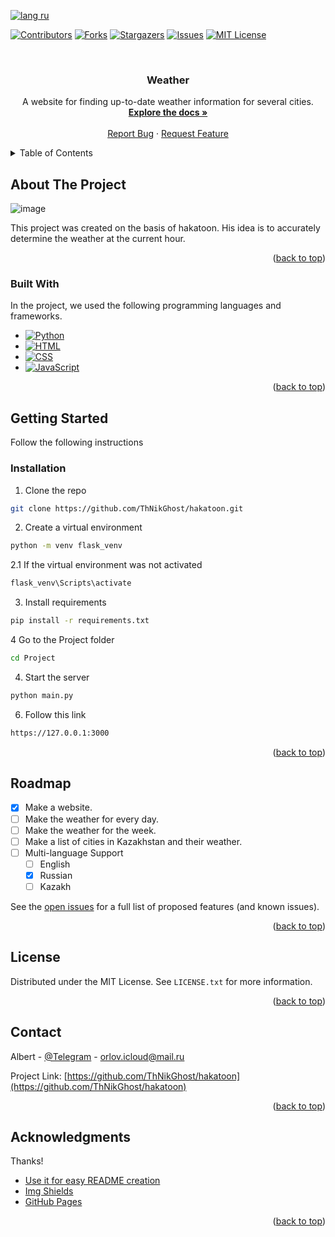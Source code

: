 <!-- Improved compatibility of back to top link: See: https://github.com/ThNikGhost/hakatoon/pull/73 -->
<a name="readme-top"></a>
<!--
*** Thanks for checking out the Best-README-Template. If you have a suggestion
*** that would make this better, please fork the repo and create a pull request
*** or simply open an issue with the tag "enhancement".
*** Don't forget to give the project a star!
*** Thanks again! Now go create something AMAZING! :D
-->


[![lang ru][langru-shield]][langru-url]

<!-- PROJECT SHIELDS -->
<!--
*** I'm using markdown "reference style" links for readability.
*** Reference links are enclosed in brackets [ ] instead of parentheses ( ).
*** See the bottom of this document for the declaration of the reference variables
*** for contributors-url, forks-url, etc. This is an optional, concise syntax you may use.
*** https://www.markdownguide.org/basic-syntax/#reference-style-links
-->
[![Contributors][contributors-shield]][contributors-url]
[![Forks][forks-shield]][forks-url]
[![Stargazers][stars-shield]][stars-url]
[![Issues][issues-shield]][issues-url]
[![MIT License][license-shield]][license-url]



<!-- PROJECT LOGO -->
<br />
<div align="center">


  <h3 align="center">Weather</h3>

  <p align="center">
    A website for finding up-to-date weather information for several cities.
    <br />
    <a href="https://github.com/ThNikGhost/hakatoon"><strong>Explore the docs »</strong></a>
    <br />
    <br />
    <a href="https://github.com/ThNikGhost/hakatoon/issues">Report Bug</a>
    ·
    <a href="https://github.com/ThNikGhost/hakatoon/issues">Request Feature</a>
  </p>
</div>



<!-- TABLE OF CONTENTS -->
<details>
  <summary>Table of Contents</summary>
  <ol>
    <li>
      <a href="#about-the-project">About The Project</a>
      <ul>
        <li><a href="#built-with">Built With</a></li>
      </ul>
    </li>
    <li>
      <a href="#getting-started">Getting Started</a>
      <ul>
        <li><a href="#installation">Installation</a></li>
      </ul>
    </li>
    <li><a href="#roadmap">Roadmap</a></li>
    <li><a href="#license">License</a></li>
    <li><a href="#contact">Contact</a></li>
    <li><a href="#acknowledgments">Acknowledgments</a></li>
  </ol>
</details>



<!-- ABOUT THE PROJECT -->
## About The Project

![image](https://user-images.githubusercontent.com/126135461/221398512-755b145b-8c4d-4707-9f68-f1cc6c3c1ff5.png)

This project was created on the basis of hakatoon. His idea is to accurately determine the weather at the current hour.



<p align="right">(<a href="#readme-top">back to top</a>)</p>



### Built With

In the project, we used the following programming languages and frameworks.

* [![Python][python-shields]][python-url]
* [![HTML][html-shields]][html-url]
* [![CSS][CSS-shields]][CSS-url]
* [![JavaScript][JavaScript-shields]][JavaScript-url]
<p align="right">(<a href="#readme-top">back to top</a>)</p>



<!-- GETTING STARTED -->
## Getting Started

Follow the following instructions



### Installation




1. Clone the repo
  ```sh
  git clone https://github.com/ThNikGhost/hakatoon.git
  ```
2. Сreate a virtual environment
  ```sh
  python -m venv flask_venv
  ```
2.1 If the virtual environment was not activated
   ```sh
   flask_venv\Scripts\activate
   ```
3. Install requirements
  ```sh
  pip install -r requirements.txt
  ```
4 Go to the Project folder
   ```sh
   cd Project
   ```
4. Start the server 
  ```sh
  python main.py
  ```
6. Follow this link
  ```sh
  https://127.0.0.1:3000
  ```

<p align="right">(<a href="#readme-top">back to top</a>)</p>







<!-- ROADMAP -->
## Roadmap

- [x] Make a website.
- [ ] Make the weather for every day.
- [ ] Make the weather for the week.
- [ ] Make a list of cities in Kazakhstan and their weather.
- [ ] Multi-language Support
    - [ ] English
    - [x] Russian
    - [ ] Kazakh

See the [open issues](https://github.com/ThNikGhost/hakatoon/issues) for a full list of proposed features (and known issues).

<p align="right">(<a href="#readme-top">back to top</a>)</p>







<!-- LICENSE -->
## License

Distributed under the MIT License. See `LICENSE.txt` for more information.

<p align="right">(<a href="#readme-top">back to top</a>)</p>



<!-- CONTACT -->
## Contact

Albert - [@Telegram](https://t.me/Royality_Yuii) - orlov.icloud@mail.ru

Project Link: [https://github.com/ThNikGhost/hakatoon](https://github.com/ThNikGhost/hakatoon)

<p align="right">(<a href="#readme-top">back to top</a>)</p>



<!-- ACKNOWLEDGMENTS -->
## Acknowledgments

Thanks!

* [Use it for easy README creation](https://github.com/othneildrew/Best-README-Template)
* [Img Shields](https://shields.io)
* [GitHub Pages](https://pages.github.com)

<p align="right">(<a href="#readme-top">back to top</a>)</p>



<!-- MARKDOWN LINKS & IMAGES -->
<!-- https://www.markdownguide.org/basic-syntax/#reference-style-links -->
[contributors-shield]: https://img.shields.io/github/contributors/ThNikGhost/hakatoon.svg?style=for-the-badge
[contributors-url]: https://github.com/ThNikGhost/hakatoon/graphs/contributors
[forks-shield]: https://img.shields.io/github/forks/ThNikGhost/hakatoon.svg?style=for-the-badge
[forks-url]: https://github.com/ThNikGhost/hakatoon/network/members
[stars-shield]: https://img.shields.io/github/stars/ThNikGhost/hakatoon.svg?style=for-the-badge
[stars-url]: https://github.com/ThNikGhost/hakatoon/stargazers
[issues-shield]: https://img.shields.io/github/issues/ThNikGhost/hakatoon.svg?style=for-the-badge
[issues-url]: https://github.com/ThNikGhost/hakatoon/issues
[license-shield]: https://img.shields.io/github/license/ThNikGhost/hakatoon.svg?style=for-the-badge
[license-url]: https://github.com/ThNikGhost/hakatoon/blob/master/LICENSE.txt
[product-screenshot]: images/screenshot.png
[python-url]: https://www.python.org/
[python-shields]: https://img.shields.io/badge/Python-35495E?style=for-the-badge&logo=html&logoColor=blue
[html-shields]: https://img.shields.io/badge/HTML-35495E?style=for-the-badge&logo=html&logoColor=blue
[html-url]: https://html.com/
[CSS-shields]:https://img.shields.io/badge/CSS-35495E?style=for-the-badge&logo=html&logoColor=blue
[CSS-url]:https://www.w3.org/Style/CSS/Overview.ru.html
[JavaScript-shields]:https://img.shields.io/badge/JavaScript-35495E?style=for-the-badge&logo=html&logoColor=blue
[JavaScript-url]:https://learn.javascript.ru
[langru-shield]: https://img.shields.io/badge/lang-ru-success
[langru-url]: README.ru.md
